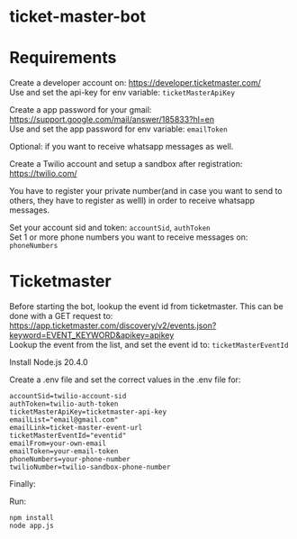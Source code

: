# ticket-master-bot

# Requirements
Create a developer account on: https://developer.ticketmaster.com/  
Use and set the api-key for env variable: ```ticketMasterApiKey```

Create a app password for your gmail: https://support.google.com/mail/answer/185833?hl=en  
Use and set the app password for env variable: ```emailToken```

Optional: if you want to receive whatsapp messages as well.

Create a Twilio account and setup a sandbox after registration: https://twilio.com/

You have to register your private number(and in case you want to send to others, they have to register as welll) in order to receive whatsapp messages.

Set your account sid and token: ```accountSid```, ```authToken```  
Set 1 or more phone numbers you want to receive messages on: ```phoneNumbers```  

# Ticketmaster  
Before starting the bot, lookup the event id from ticketmaster. This can be done with a GET request to:
https://app.ticketmaster.com/discovery/v2/events.json?keyword=EVENT_KEYWORD&apikey=apikey  
Lookup the event from the list, and set the event id to: ```ticketMasterEventId```



Install Node.js 20.4.0


Create a .env file and set the correct values in the .env file for:

```
accountSid=twilio-account-sid
authToken=twilio-auth-token
ticketMasterApiKey=ticketmaster-api-key
emailList="email@gmail.com"
emailLink=ticket-master-event-url
ticketMasterEventId="eventid"
emailFrom=your-own-email
emailToken=your-email-token
phoneNumbers=your-phone-number
twilioNumber=twilio-sandbox-phone-number
```

Finally:

Run: 

```
npm install
node app.js
```

